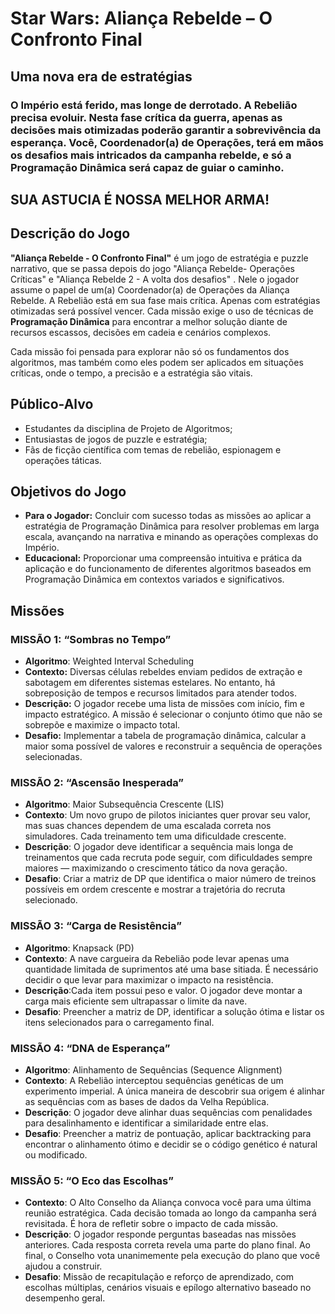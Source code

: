 # Star Wars: Aliança Rebelde – O Confronto Final

## Uma nova era de estratégias

### O Império está ferido, mas longe de derrotado. A Rebelião precisa evoluir. Nesta fase crítica da guerra, apenas as decisões mais otimizadas poderão garantir a sobrevivência da esperança. Você, Coordenador(a) de Operações, terá em mãos os desafios mais intricados da campanha rebelde, e só a Programação Dinâmica será capaz de guiar o caminho.

## SUA ASTUCIA É NOSSA MELHOR ARMA!

## Descrição do Jogo

<strong>"Aliança Rebelde - O Confronto Final"</strong> é um jogo de estratégia e puzzle narrativo, que se passa depois do jogo "Aliança Rebelde-  Operações Críticas" e "Aliança Rebelde 2 - A volta dos desafios" . Nele o jogador assume o papel de um(a) Coordenador(a) de Operações da Aliança Rebelde. A Rebelião está em sua fase mais crítica. Apenas com estratégias otimizadas será possível vencer. Cada missão exige o uso de técnicas de **Programação Dinâmica** para encontrar a melhor solução diante de recursos escassos, decisões em cadeia e cenários complexos.

Cada missão foi pensada para explorar não só os fundamentos dos algoritmos, mas também como eles podem ser aplicados em situações críticas, onde o tempo, a precisão e a estratégia são vitais.

## Público-Alvo

- Estudantes da disciplina de Projeto de Algoritmos;
- Entusiastas de jogos de puzzle e estratégia;
- Fãs de ficção científica com temas de rebelião, espionagem e operações táticas.

## Objetivos do Jogo

- **Para o Jogador:** Concluir com sucesso todas as missões ao aplicar a estratégia de Programação Dinâmica para resolver problemas em larga escala, avançando na narrativa e minando as operações complexas do Império.
- **Educacional:** Proporcionar uma compreensão intuitiva e prática da aplicação e do funcionamento de diferentes algoritmos baseados em Programação Dinâmica em contextos variados e significativos.

## Missões

### MISSÃO 1: “Sombras no Tempo”

- **Algoritmo**: Weighted Interval Scheduling
- **Contexto:** Diversas células rebeldes enviam pedidos de extração e sabotagem em diferentes sistemas estelares. No entanto, há sobreposição de tempos e recursos limitados para atender todos.
- **Descrição:** O jogador recebe uma lista de missões com início, fim e impacto estratégico. A missão é selecionar o conjunto ótimo que não se sobrepõe e maximize o impacto total.
- **Desafio:** Implementar a tabela de programação dinâmica, calcular a maior soma possível de valores e reconstruir a sequência de operações selecionadas.

### MISSÃO 2: “Ascensão Inesperada”

- **Algoritmo**: Maior Subsequência Crescente (LIS)
- **Contexto**: Um novo grupo de pilotos iniciantes quer provar seu valor, mas suas chances dependem de uma escalada correta nos simuladores. Cada treinamento tem uma dificuldade crescente.
- **Descrição**: O jogador deve identificar a sequência mais longa de treinamentos que cada recruta pode seguir, com dificuldades sempre maiores — maximizando o crescimento tático da nova geração.
- **Desafio**:  Criar a matriz de DP que identifica o maior número de treinos possíveis em ordem crescente e mostrar a trajetória do recruta selecionado.

### MISSÃO 3: “Carga de Resistência”

- **Algoritmo**: Knapsack (PD)
- **Contexto**: A nave cargueira da Rebelião pode levar apenas uma quantidade limitada de suprimentos até uma base sitiada. É necessário decidir o que levar para maximizar o impacto na resistência.
- **Descrição**:Cada item possui peso e valor. O jogador deve montar a carga mais eficiente sem ultrapassar o limite da nave.
- **Desafio**: Preencher a matriz de DP, identificar a solução ótima e listar os itens selecionados para o carregamento final.

### MISSÃO 4: “DNA de Esperança”

- **Algoritmo**: Alinhamento de Sequências (Sequence Alignment)
- **Contexto**:  A Rebelião interceptou sequências genéticas de um experimento imperial. A única maneira de descobrir sua origem é alinhar as sequências com as bases de dados da Velha República.
- **Descrição**: O jogador deve alinhar duas sequências com penalidades para desalinhamento e identificar a similaridade entre elas.
- **Desafio**:  Preencher a matriz de pontuação, aplicar backtracking para encontrar o alinhamento ótimo e decidir se o código genético é natural ou modificado.

### MISSÃO 5: “O Eco das Escolhas”

- **Contexto**:  O Alto Conselho da Aliança convoca você para uma última reunião estratégica. Cada decisão tomada ao longo da campanha será revisitada. É hora de refletir sobre o impacto de cada missão.
- **Descrição**: O jogador responde perguntas baseadas nas missões anteriores. Cada resposta correta revela uma parte do plano final. Ao final, o Conselho vota unanimemente pela execução do plano que você ajudou a construir.
- **Desafio**:  Missão de recapitulação e reforço de aprendizado, com escolhas múltiplas, cenários visuais e epílogo alternativo baseado no desempenho geral.